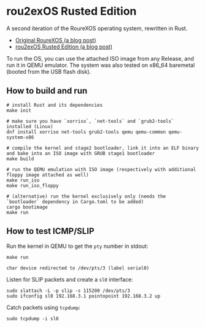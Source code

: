 # rou2exOS Rusted Edition

A second iteration of the RoureXOS operating system, rewritten in Rust.

+ [Original RoureXOS (a blog post)](https://krusty.space/projects/rourexos/)
+ [rou2exOS Rusted Edition (a blog post)](https://blog.vxn.dev/rou2exos-rusted-edition)

To run the OS, you can use the attached ISO image from any Release, and run it in QEMU emulator. The system was also tested on x86_64 baremetal (booted from the USB flash disk).

## How to build and run

```shell
# install Rust and its dependencies
make init

# make sure you have `xorriso`, `net-tools` and `grub2-tools` installed (Linux)
dnf install xorriso net-tools grub2-tools qemu qemu-common qemu-system-x86

# compile the kernel and stage2 bootloader, link it into an ELF binary and bake into an ISO image with GRUB stage1 bootloader
make build

# run the QEMU emulation with ISO image (respectively with additional floppy image attached as well)
make run_iso
make run_iso_floppy

# (alternative) run the kernel exclusively only (needs the `bootloader` dependency in Cargo.toml to be added)
cargo bootimage
make run
```

## How to test ICMP/SLIP 

Run the kernel in QEMU to get the `pty` number in stdout:

```
make run

char device redirected to /dev/pts/3 (label serial0)
```

Listen for SLIP packets and create a `sl0` interface:

```
sudo slattach -L -p slip -s 115200 /dev/pts/3
sudo ifconfig sl0 192.168.3.1 pointopoint 192.168.3.2 up
```

Catch packets using `tcpdump`:

```
sudo tcpdump -i sl0
```

